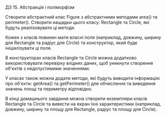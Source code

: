 ДЗ 15. Абстракція і поліморфізм

Створити абстрактний клас Figure з абстрактними методами area() та perimeter().
Створити нащадки цього класу: Rectangle та Circle, які будуть реалізовувати ці методи.

Кожен з класів повинен мати власні поля (наприклад, довжину, ширину для Rectangle та радіус
для Circle) та конструктор, який буде ініціалізувати ці поля.

В конструкторах класів Rectangle та Circle можна додатково використовувати перевірку
вхідних даних, щоб уникнути створення об'єктів з недопустимими значеннями.

У класах також можна додати методи, які будуть виводити інформацію про об'єкти:
getArea() та getPerimeter() для обчислення та виведення значень площі та периметру відповідно.

В кінці домашнього завдання можна створити екземпляри класів Rectangle та Circle
та вивести на екран їхні характеристики (наприклад, довжину, ширину та площу для Rectangle,
радіус та площу для Circle).
